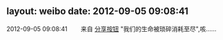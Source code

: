 layout: weibo
date: 2012-09-05 09:08:41
---
2012-09-05 09:08:41  &nbsp;&nbsp;&nbsp;&nbsp;&nbsp;&nbsp; 来自 <a href="http://app.weibo.com/t/feed/cUcI1A" rel="nofollow">分享按钮</a>
"我们的生命被琐碎消耗至尽",咳…… ​​​
